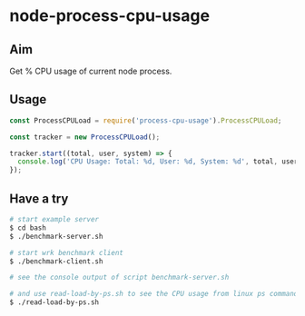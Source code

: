 # node-process-cpu-usage

## Aim
Get % CPU usage of current node process.

## Usage
```javascript
const ProcessCPULoad = require('process-cpu-usage').ProcessCPULoad;

const tracker = new ProcessCPULoad();

tracker.start((total, user, system) => {
  console.log('CPU Usage: Total: %d, User: %d, System: %d', total, user, system);
});
```

## Have a try
```bash
# start example server
$ cd bash
$ ./benchmark-server.sh

# start wrk benchmark client
$ ./benchmark-client.sh

# see the console output of script benchmark-server.sh

# and use read-load-by-ps.sh to see the CPU usage from linux ps command
$ ./read-load-by-ps.sh
```